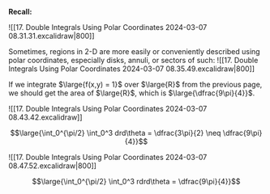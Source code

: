 **Recall:**

![[17. Double Integrals Using Polar Coordinates 2024-03-07 08.31.31.excalidraw|800]]

Sometimes, regions in 2-D are more easily or conveniently described using polar coordinates, especially disks, annuli, or sectors of such:
![[17. Double Integrals Using Polar Coordinates 2024-03-07 08.35.49.excalidraw|800]]

If we integrate $\large{f(x,y) = 1}$ over $\large{R}$ from the previous page, we should get the area of $\large{R}$, which is $\large{\dfrac{9\pi}{4}}$.

![[17. Double Integrals Using Polar Coordinates 2024-03-07 08.43.42.excalidraw]]

$$\large{\int_0^{\pi/2} \int_0^3 drd\theta = \dfrac{3\pi}{2} \neq \dfrac{9\pi}{4}}$$

![[17. Double Integrals Using Polar Coordinates 2024-03-07 08.47.52.excalidraw|800]]

$$\large{\int_0^{\pi/2} \int_0^3 rdrd\theta = \dfrac{9\pi}{4}}$$
